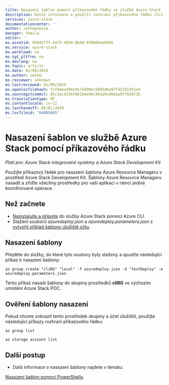 ```yaml
---
title: Nasazení šablon pomocí příkazového řádku ve službě Azure Stack | Dokumentace Microsoftu
description: Další informace o použití rozhraní příkazového řádku (CLI) napříč platformami pro nasazení šablony do služby Azure Stack.
services: azure-stack
documentationcenter: ''
author: sethmanheim
manager: femila
editor: ''
ms.assetid: 9584177f-4af3-4834-864d-930b09ae0995
ms.service: azure-stack
ms.workload: na
ms.tgt_pltfrm: na
ms.devlang: na
ms.topic: article
ms.date: 01/09/2019
ms.author: sethm
ms.reviewer: unknown
ms.lastreviewed: 01/09/2019
ms.openlocfilehash: fcf84ee394c917e896bc50d5d6a97f42191451e9
ms.sourcegitcommit: 85c3acd316fd61b4e94c991a9cd68aa97702073b
ms.translationtype: MT
ms.contentlocale: cs-CZ
ms.lasthandoff: 05/01/2019
ms.locfileid: "64985605"
---
```

# <a name="deploy-templates-in-azure-stack-using-the-command-line"></a>Nasazení šablon ve službě Azure Stack pomocí příkazového řádku

*Platí pro: Azure Stack integrované systémy a Azure Stack Development Kit*

Použijte příkazový řádek pro nasazení šablony Azure Resource Manageru v prostředí Azure Stack Development Kit. Šablony Azure Resource Manageru nasadit a zřiďte všechny prostředky pro vaši aplikaci v rámci jediné koordinované operace.

## <a name="before-you-begin"></a>Než začnete

- [Nainstalujte a připojte](azure-stack-version-profiles-azurecli2.md) do služby Azure Stack pomocí Azure CLI.
- Stažení souborů *azuredeploy.json* a *azuredeploy.parameters.json* z [vytvořit příklad šablony úložiště účtu](https://github.com/Azure/AzureStack-QuickStart-Templates/tree/master/101-create-storage-account).

## <a name="deploy-template"></a>Nasazení šablony

Přejděte do složky, do které tyto soubory byly staženy a spusťte následující příkaz k nasazení šablony:

```azurecli
az group create "cliRG" "local" -f azuredeploy.json -d "testDeploy" -e azuredeploy.parameters.json
```

Tento příkaz nasadí šablony do skupiny prostředků **cliRG** ve výchozím umístění Azure Stack POC.

## <a name="validate-template-deployment"></a>Ověření šablony nasazení

Pokud chcete zobrazit tento prostředek skupiny a účet úložiště, použijte následující příkazy rozhraní příkazového řádku:

```azurecli
az group list

az storage account list
```

## <a name="next-steps"></a>Další postup

- Další informace o nasazení šablony najdete v tématu:

[Nasazení šablon pomocí PowerShellu](azure-stack-deploy-template-powershell.md)
